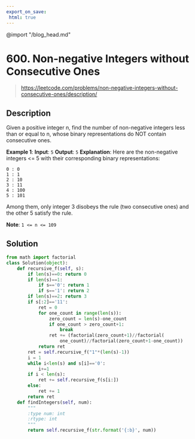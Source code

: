 ```yaml
---
export_on_save:
 html: true
---
```

@import "/blog_head.md"

# 600. Non-negative Integers without Consecutive Ones

> <https://leetcode.com/problems/non-negative-integers-without-consecutive-ones/description/>

## Description

Given a positive integer n, find the number of non-negative integers less than or equal to n, whose binary representations do NOT contain consecutive ones.

**Example 1**:
**Input**: `5`
**Output**: `5`
**Explanation**:  Here are the non-negative integers <= 5 with their corresponding binary representations:
```
0 : 0
1 : 1
2 : 10
3 : 11
4 : 100
5 : 101
```
Among them, only integer 3 disobeys the rule (two consecutive ones) and the other 5 satisfy the rule. 

**Note**: `1 <= n <= 109`

## Solution

```python {class=line-numbers}
from math import factorial
class Solution(object):
    def recursive_f(self, s):
        if len(s)==0: return 0
        if len(s)==1:
            if s=='0': return 1
            if s=='1': return 2
        if len(s)==2: return 3
        if s[:2]=='11':
            ret = 0
            for one_count in range(len(s)):
                zero_count = len(s)-one_count
                if one_count > zero_count+1:
                    break
                ret += (factorial(zero_count+1)//factorial(
                    one_count)//factorial(zero_count+1-one_count))
            return ret
        ret = self.recursive_f("1"*(len(s)-1))
        i = 1
        while i<len(s) and s[i]=='0':
            i+=1
        if i < len(s):
            ret += self.recursive_f(s[i:])
        else:
            ret += 1
        return ret
    def findIntegers(self, num):
        """
        :type num: int
        :rtype: int
        """
        return self.recursive_f(str.format('{:b}', num))
```
